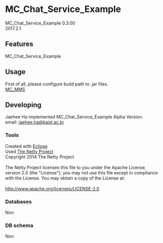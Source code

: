 
# MC_Chat_Service_Example
MC_Chat_Service_Example 0.3.00 <br/>
2017.2.1<br/>


## Features
MC_Chat_Service_Example


## Usage
First of all, please configure build path to .jar files.<br/>
[MC_MMS](https://github.com/HaJaehee/MC_MMS/)<br/>

## Developing
Jaehee Ha implemented MC_Chat_Service_Example Alpha Version.<br/>
email: jaehee.ha@kaist.ac.kr<br/>


### Tools
Created with [Eclipse](https://www.eclipse.org)<br/>
Used [The Netty Project](http://netty.io/)<br/>
Copyright 2014 The Netty Project<br/>
<br/>
The Netty Project licenses this file to you under the Apache License,<br/>
version 2.0 (the "License"); you may not use this file except in compliance<br/>
with the License. You may obtain a copy of the License at:<br/>
<br/>
  http://www.apache.org/licenses/LICENSE-2.0<br/>


### Databases
Non<br/>

### DB schema
Non<br/>
